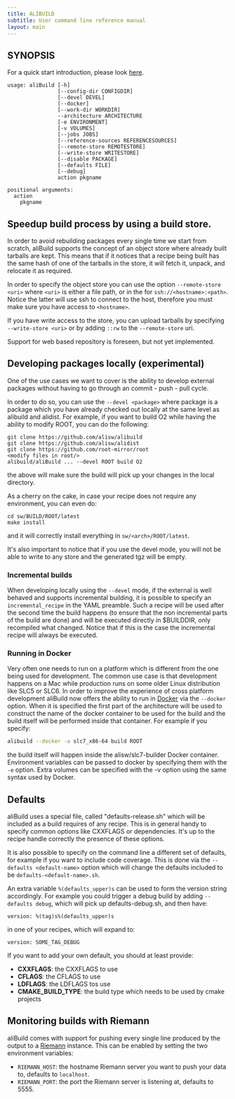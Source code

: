 ```yaml
---
title: ALIBUILD
subtitle: User command line reference manual
layout: main
---
```


## SYNOPSIS

For a quick start introduction, please look [here](./quick.html).

    usage: aliBuild [-h] 
                    [--config-dir CONFIGDIR] 
                    [--devel DEVEL] 
                    [--docker]
                    [--work-dir WORKDIR] 
                    --architecture ARCHITECTURE
                    [-e ENVIRONMENT] 
                    [-v VOLUMES] 
                    [--jobs JOBS]
                    [--reference-sources REFERENCESOURCES]
                    [--remote-store REMOTESTORE] 
                    [--write-store WRITESTORE]
                    [--disable PACKAGE] 
                    [--defaults FILE] 
                    [--debug]
                    action pkgname

    positional arguments:
      action
        pkgname

## Speedup build process by using a build store.

In order to avoid rebuilding packages every single time we start from scratch,
aliBuild supports the concept of an object store where already built tarballs
are kept. This means that if it notices that a recipe being built has the same
hash of one of the tarballs in the store, it will fetch it, unpack, and
relocate it as required.

In order to specify the object store you can use the option `--remote-store <uri>`
where `<uri>` is either a file path, or in the for
`ssh://<hostname>:<path>`. Notice the latter will use ssh to connect to the
host, therefore you must make sure you have access to `<hostname>`.

If you have write access to the store, you can upload tarballs by specifying
`--write-store <uri>` or by adding `::rw` to the `--remote-store` uri.

Support for web based repository is foreseen, but not yet implemented.

## Developing packages locally (experimental)

One of the use cases we want to cover is the ability to develop external
packages without having to go through an commit - push - pull cycle.

In order to do so, you can use the `--devel <package>` where package is a
package which you have already checked out locally at the same level as
alibuild and alidist. For example, if you want to build O2 while having the
ability to modify ROOT, you can do the following:

    git clone https://github.com/alisw/alibuild
    git clone https://github.com/alisw/alidist
    git clone https://github.com/root-mirror/root
    <modify files in root/>
    alibuild/aliBuild ... --devel ROOT build O2

the above will make sure the build will pick up your changes in the local
directory. 

As a cherry on the cake, in case your recipe does not require any environment,
you can even do:

    cd sw/BUILD/ROOT/latest
    make install

and it will correctly install everything in `sw/<arch>/ROOT/latest`.

It's also important to notice that if you use the devel mode, you will not be
able to write to any store and the generated tgz will be empty.

### Incremental builds

When developing locally using the `--devel` mode, if the external is well
behaved and supports incremental building, it is possible to specify an
`incremental_recipe` in the YAML preamble. Such a recipe will be used after the
second time the build happens (to ensure that the non incremental parts of the
build are done) and will be executed directly in $BUILDDIR, only recompiled
what changed. Notice that if this is the case the incremental recipe will always
be executed.


### Running in Docker

Very often one needs to run on a platform which is different from
the one being used for development. The common use case is that
development happens on a Mac while production runs on some older Linux
distribution like SLC5 or SLC6. In order to improve the experience
of cross platform development aliBuild now offers the ability to run
in [Docker](http://docker.io) via the `--docker` option. When it is
specified the first part of the architecture will be used to construct
the name of the docker container to be used for the build and the build
itself will be performed inside that container. For example if you
specify:

```bash
alibuild --docker -a slc7_x86-64 build ROOT
```

the build itself will happen inside the alisw/slc7-builder Docker
container. Environment variables can be passed to docker by specifying
them with the `-e` option. Extra volumes can be specified with the -v
option using the same syntax used by Docker.

## Defaults

aliBuild uses a special file, called "defaults-release.sh" which will
be included as a build requires of any recipe. This is in general handy
to specify common options like CXXFLAGS or dependencies. It's up to the
recipe handle correctly the presence of these options.

It is also possible to specify on the command line a different set of
defaults, for example if you want to include code coverage. This is
done via the `--defaults <default-name>` option which will change the
defaults included to be `defaults-<default-name>.sh`.

An extra variable `%(defaults_upper)s` can be used to form the version
string accordingly. For example you could trigger a debug build by
adding `--defaults debug`, which will pick up defaults-debug.sh, and
then have:

    version: %(tag)s%(defaults_upper)s

in one of your recipes, which will expand to:

    version: SOME_TAG_DEBUG

If you want to add your own default, you should at least provide:

- **CXXFLAGS**: the CXXFLAGS to use
- **CFLAGS**: the CFLAGS to use
- **LDFLAGS**: the LDFLAGS tos use
- **CMAKE_BUILD_TYPE**: the build type which needs to be used by cmake projects

## Monitoring builds with Riemann

aliBuild comes with support for pushing every single line produced by
the output to a [Riemann](https://riemann.io) instance. This can be
enabled by setting the two environment variables:

- `RIEMANN_HOST`: the hostname Riemann server you want to push your data to, defaults 
  to `localhost`.
- `RIEMANN_PORT`: the port the Riemann server is listening at, defaults to 5555.
